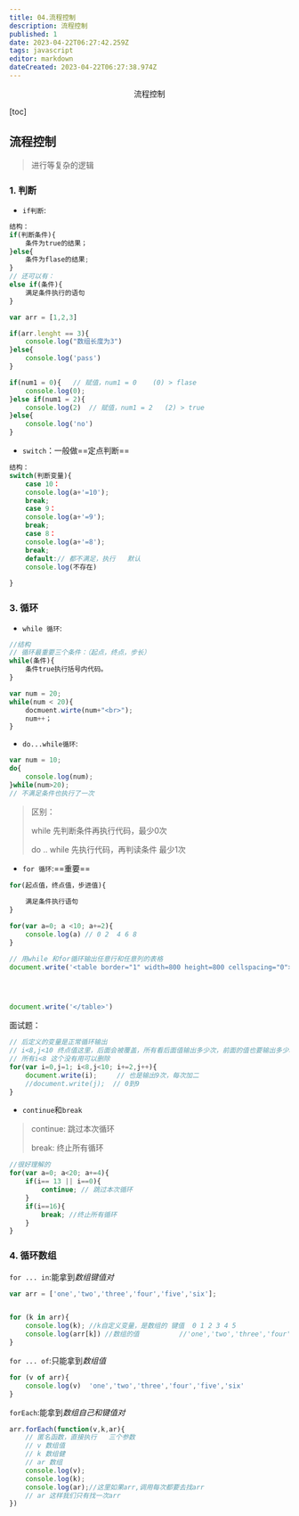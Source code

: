 ```yaml
---
title: 04.流程控制
description: 流程控制
published: 1
date: 2023-04-22T06:27:42.259Z
tags: javascript
editor: markdown
dateCreated: 2023-04-22T06:27:38.974Z
---
```


<center>流程控制</center>

[toc]



## 流程控制

> 进行等复杂的逻辑

### 1. 判断

* `if判断`:

```js
结构：
if(判断条件){
    条件为true的结果；
}else{
    条件为flase的结果;
}
// 还可以有：
else if(条件){
 	满足条件执行的语句   
}
```

```js
var arr = [1,2,3]

if(arr.lenght == 3){
    console.log("数组长度为3")
}else{
    console.log('pass')
}

if(num1 = 0){   // 赋值，num1 = 0    (0) > flase
    console.log(0);
}else if(num1 = 2){	
    console.log(2)	// 赋值，num1 = 2   (2) > true
}else{
    console.log('no')
}
```



* `switch`：一般做==定点判断==

```js
结构：
switch(判断变量){
	case 10：
    console.log(a+'=10');
    break;
	case 9：
    console.log(a+'=9');
    break;
    case 8：
    console.log(a+'=8');
    break;
    default:// 都不满足，执行   默认
    console.log(不存在)
       
}
```



### 3. 循环

* `while 循环`:

```js
//结构
// 循环最重要三个条件：（起点，终点，步长）
while(条件){
    条件true执行括号内代码。
}
```

```js
var num = 20;
while(num < 20){
    docmuent.wirte(num+"<br>");
    num++；
}
```



* `do...while循环`:

```js
var num = 10;
do{
    console.log(num);
}while(num>20);
// 不满足条件也执行了一次
```

> 区别：
>
> while    先判断条件再执行代码，最少0次
>
> do .. while   先执行代码，再判读条件   最少1次



* `for 循环`:==重要==

```js
for(起点值，终点值，步进值){
    
    满足条件执行语句	   
}
```

```js
for(var a=0; a <10; a+=2){
    console.log(a) // 0 2  4 6 8
}
```

```js
// 用while 和for循环输出任意行和任意列的表格
document.write('<table border="1" width=800 height=800 cellspacing="0">')
        



document.write('</table>')
```

面试题：

```js
// 后定义的变量是正常循环输出
// i<8,j<10 终点值这里，后面会被覆盖，所有看后面值输出多少次，前面的值也要输出多少次       
// 所有i<8 这个没有用可以删除
for(var i=0,j=1; i<8,j<10; i+=2,j++){
    document.write(i); 	   // 也是输出9次，每次加二
    //document.write(j);  // 0到9
}
```



* `continue`和`break`

> continue:    跳过本次循环
>
> break:       终止所有循环

```js
//很好理解的
for(var a=0; a<20; a+=4){
    if(i== 13 || i==0){
        continue; // 跳过本次循环
    }
    if(i==16){
        break; //终止所有循环
    }
}
```



### 4. 循环数组

`for ... in`:能拿到*数组键值对*

```js
var arr = ['one','two','three','four','five','six'];


for (k in arr){
    console.log(k); //k自定义变量，是数组的 键值  0 1 2 3 4 5 
    console.log(arr[k]) //数组的值   		//'one','two','three','four','five','six'
}
```

`for ... of`:只能拿到*数组值*

```js
for (v of arr){
    console.log(v)  'one','two','three','four','five','six'
}
```

`forEach`:能拿到*数组自己和键值对*

```js
arr.forEach(function(v,k,ar){
    // 匿名函数，直接执行   三个参数
    // v 数组值
    // k 数组健
    // ar 数组
    console.log(v);
    console.log(k);
    console.log(ar);//这里如果arr,调用每次都要去找arr
    // ar 这样我们只有找一次arr 
})
```

 
